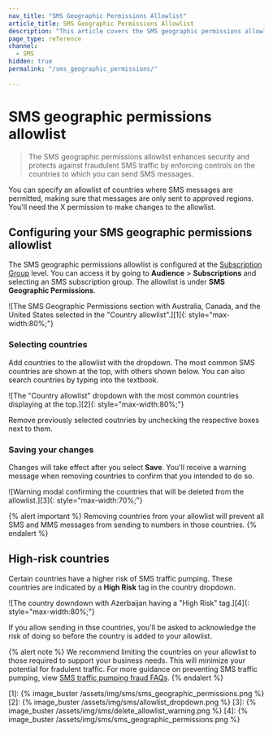 ```yaml
---
nav_title: "SMS Geographic Permissions Allowlist"
article_title: SMS Geographic Permissions Allowlist
description: "This article covers the SMS geographic permissions allowlist, which allows you to choose which countries SMS can be delivered to."
page_type: reference
channel:
  - SMS
hidden: true
permalink: "/sms_geographic_permissions/"
  
---
```


# SMS geographic permissions allowlist

> The SMS geographic permissions allowlist enhances security and protects against fraudulent SMS traffic by enforcing controls on the countries to which you can send SMS messages. 

You can specify an allowlist of countries where SMS messages are permitted, making sure that messages are only sent to approved regions. You'll need the X permission to make changes to the allowlist.

## Configuring your SMS geographic permissions allowlist

The SMS geographic permissions allowlist is configured at the [Subscription Group]({{site.baseurl}}/user_guide/message_building_by_channel/sms/sms_subscription_group) level. You can access it by going to **Audience** > **Subscriptions** and selecting an SMS subscription group. The allowlist is under **SMS Geographic Permissions**.

![The SMS Geographic Permissions section with Australia, Canada, and the United States selected in the "Country allowlist".][1]{: style="max-width:80%;"}

### Selecting countries

Add countries to the allowlist with the dropdown. The most common SMS countries are shown at the top, with others shown below. You can also search countries by typing into the textbook.

![The "Country allowlist" dropdown with the most common countries displaying at the top.][2]{: style="max-width:80%;"}

Remove previously selected coutnries by unchecking the respective boxes next to them.

### Saving your changes

Changes will take effect after you select **Save**. You'll receive a warning message when removing countries to confirm that you intended to do so.

![Warning modal confirming the countries that will be deleted from the allowlist.][3]{: style="max-width:70%;"}

{% alert important %}
Removing countries from your allowlist will prevent all SMS and MMS messages from sending to numbers in those countries.
{% endalert %}

## High-risk countries

Certain countries have a higher risk of SMS traffic pumping. These countries are indicated by a **High Risk** tag in the country dropdown.

![The country downdown with Azerbaijan having a "High Risk" tag.][4]{: style="max-width:80%;"}

If you allow sending in thse countries, you'll be asked to acknowledge the risk of doing so before the country is added to your allowlist.

{% alert note %}
We recommend limiting the countries on your allowlist to those required to support your business needs. This will minimize your potential for fradulent traffic. For more guidance on preventing SMS traffic pumping, view [SMS traffic pumping fraud FAQs]({{site.baseurl}}/sms_traffic_pumping_fraud/).
{% endalert %}

[1]: {% image_buster /assets/img/sms/sms_geographic_permissions.png %}
[2]: {% image_buster /assets/img/sms/allowlist_dropdown.png %}
[3]: {% image_buster /assets/img/sms/delete_allowlist_warning.png %}
[4]: {% image_buster /assets/img/sms/sms_geographic_permissions.png %}